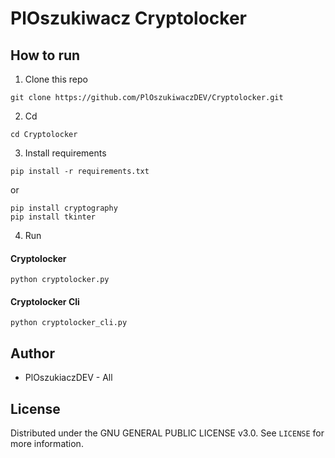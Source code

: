# PlOszukiwacz Cryptolocker

## How to run
1. Clone this repo
```
git clone https://github.com/PlOszukiwaczDEV/Cryptolocker.git
```
2. Cd
```
cd Cryptolocker
```
3. Install requirements
```
pip install -r requirements.txt
```
or
```
pip install cryptography
pip install tkinter
```
4. Run
#### Cryptolocker
```
python cryptolocker.py
```
#### Cryptolocker Cli
```
python cryptolocker_cli.py
```

## Author
* PlOszukiaczDEV - All

## License

Distributed under the GNU GENERAL PUBLIC LICENSE v3.0. See `LICENSE` for more information.

